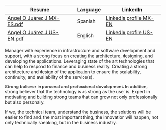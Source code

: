 | Resume | Language | LinkedIn |
| ------ | ------ | ------ | 
|[Angel O Juárez J MX-ES.pdf](https://github.com/angeloj5/angeloj5/blob/main/resumes/Angel%20Juarez%20MX-ES.pdf)|Spanish| [LinkedIn profile MX-EN](https://www.linkedin.com/in/angel-o-juarez-j/?locale=es_ES)|
|[Angel O Juárez J US-EN.pdf](https://github.com/angeloj5/angeloj5/blob/main/resumes/Angel%20Juarez%20US-EN.pdf)|English| [LinkedIn profile US-EN](https://www.linkedin.com/in/angel-o-juarez-j/?locale=en_EN)|

Manager with experience in infrastructure and software development and support, with a strong focus on creating the architecture, designing, and developing the applications. Leveraging state of the art technologies that can help to respond to finance and business reality. Creating a strong architecture and design of the application to ensure the scalability, continuity, and availability of the service(s).

Strong believer in personal and professional development. In addition, strong believer that the technology is as strong as the user is. Expert in motivating and building strong teams that can grow not only professionally but also personally.

If we, the technical team, understand the business, the solutions will be easier to find and, the most important thing, the innovation will happen, not only technically speaking, but in the business industry.
